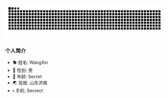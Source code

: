 <picture>
  <source media="(prefers-color-scheme: dark)" srcset="https://github.com/WangXinis/WangXin/blob/output/github-contribution-grid-snake.svg">
  <source media="(prefers-color-scheme: light)" srcset="https://github.com/WangXinis/WangXin/blob/output/github-contribution-grid-snake-dark.svg">
  <img alt="github contribution grid snake animation" src="https://github.com/WangXinis/WangXin/blob/output/github-contribution-grid-snake-dark.svg">
</picture>

### 个人简介
- 🐕 姓名: WangXin
- 👦 性别: 男
- 🧭 年龄: Secret
- 🌏 现居: 山东济南
- 📞 手机: Secrect

